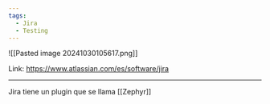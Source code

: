 ```yaml
---
tags:
  - Jira
  - Testing
---
```


![[Pasted image 20241030105617.png]]

Link: https://www.atlassian.com/es/software/jira

---
Jira tiene un plugin que se llama [[Zephyr]]